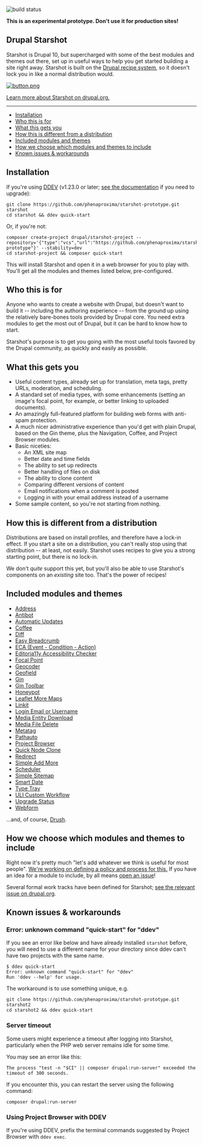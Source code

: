 ![build status](https://github.com/phenaproxima/starshot-prototype/actions/workflows/main.yml/badge.svg)

**This is an experimental prototype. Don't use it for production sites!**

## Drupal Starshot
Starshot is Drupal 10, but supercharged with some of the best modules and themes out there, set up in useful ways to help you get started building a site right away. Starshot is built on the [Drupal recipe system](https://drupal.org/project/distributions_recipes), so it doesn't lock you in like a normal distribution would.

[![button.png](.tugboat%2Fbutton.png)](https://main-fw6eaiqwuojqnlnerzwoc8rf2ca8t4qq.tugboatqa.com/)

[Learn more about Starshot on drupal.org.](https://drupal.org/starshot)

<hr/>

* [Installation](#installation)
* [Who this is for](#who-this-is-for)
* [What this gets you](#what-this-gets-you)
* [How this is different from a distribution](#how-this-is-different-from-a-distribution)
* [Included modules and themes](#included-modules-and-themes)
* [How we choose which modules and themes to include](#how-we-choose-which-modules-and-themes-to-include)
* [Known issues & workarounds](#known-issues--workarounds)

## Installation
If you're using [DDEV](https://ddev.com) (v1.23.0 or later; [see the documentation](https://ddev.readthedocs.io/en/stable/users/install/ddev-upgrade) if you need to upgrade):
```
git clone https://github.com/phenaproxima/starshot-prototype.git starshot
cd starshot && ddev quick-start
```
Or, if you're not:
```
composer create-project drupal/starshot-project --repository='{"type":"vcs","url":"https://github.com/phenaproxima/starshot-prototype"}' --stability=dev
cd starshot-project && composer quick-start
```
This will install Starshot and open it in a web browser for you to play with. You'll get all the modules and themes listed below, pre-configured.

## Who this is for
Anyone who wants to create a website with Drupal, but doesn't want to build it -- including the authoring experience -- from the ground up using the relatively bare-bones tools provided by Drupal core. You need extra modules to get the most out of Drupal, but it can be hard to know how to start.

Starshot's purpose is to get you going with the most useful tools favored by the Drupal community, as quickly and easily as possible.

## What this gets you
* Useful content types, already set up for translation, meta tags, pretty URLs, moderation, and scheduling.
* A standard set of media types, with some enhancements (setting an image's focal point, for example, or better linking to uploaded documents).
* An amazingly full-featured platform for building web forms with anti-spam protection.
* A much nicer administrative experience than you'd get with plain Drupal, based on the Gin theme, plus the Navigation, Coffee, and Project Browser modules.
* Basic niceties:
  * An XML site map
  * Better date and time fields
  * The ability to set up redirects
  * Better handling of files on disk
  * The ability to clone content
  * Comparing different versions of content
  * Email notifications when a comment is posted
  * Logging in with your email address instead of a username
* Some sample content, so you're not starting from nothing.

## How this is different from a distribution
Distributions are based on install profiles, and therefore have a lock-in effect. If you start a site on a distribution, you can't really stop using that distribution -- at least, not easily. Starshot uses recipes to give you a strong starting point, but there is no lock-in.

We don't _quite_ support this yet, but you'll also be able to use Starshot's components on an _existing_ site too. That's the power of recipes!

## Included modules and themes
* [Address](https://drupal.org/project/address)
* [Antibot](https://drupal.org/project/antibot)
* [Automatic Updates](https://drupal.org/project/automatic_updates)
* [Coffee](https://drupal.org/project/coffee)
* [Diff](https://drupal.org/project/diff)
* [Easy Breadcrumb](https://drupal.org/project/easy_breadcrumb)
* [ECA (Event - Condition - Action)](https://drupal.org/project/eca)
* [Editoria11y Accessibility Checker](https://www.drupal.org/project/editoria11y)
* [Focal Point](https://drupal.org/project/focal_point)
* [Geocoder](https://drupal.org/project/geocoder)
* [Geofield](https://drupal.org/project/geofield)
* [Gin](https://drupal.org/project/gin)
* [Gin Toolbar](https://drupal.org/project/gin_toolbar)
* [Honeypot](https://drupal.org/project/honeypot)
* [Leaflet More Maps](https://drupal.org/project/leaflet_more_maps)
* [Linkit](https://drupal.org/project/linkit)
* [Login Email or Username](https://drupal.org/project/login_emailusername)
* [Media Entity Download](https://drupal.org/project/media_entity_download)
* [Media File Delete](https://drupal.org/project/media_file_delete)
* [Metatag](https://drupal.org/project/metatag)
* [Pathauto](https://drupal.org/project/pathauto)
* [Project Browser](https://drupal.org/project/project_browser)
* [Quick Node Clone](https://drupal.org/project/quick_node_clone)
* [Redirect](https://drupal.org/project/redirect)
* [Simple Add More](https://drupal.org/project/sam)
* [Scheduler](https://drupal.org/project/scheduler)
* [Simple Sitemap](https://drupal.org/project/simple_sitemap)
* [Smart Date](https://drupal.org/project/smart_date)
* [Type Tray](https://drupal.org/project/type_tray)
* [ULI Custom Workflow](https://drupal.org/project/uli_custom_workflow)
* [Upgrade Status](https://www.drupal.org/project/upgrade_status)
* [Webform](https://drupal.org/project/webform)

...and, of course, [Drush](https://www.drush.org).

## How we choose which modules and themes to include
Right now it's pretty much "let's add whatever we think is useful for most people". [We're working on defining a policy and process for this.](https://github.com/phenaproxima/starshot-prototype/issues/11) If you have an idea for a module to include, by all means [open an issue](https://github.com/phenaproxima/starshot-prototype/issues/new/choose)!

Several formal work tracks have been defined for Starshot; [see the relevant issue on drupal.org](https://www.drupal.org/project/starshot/issues/3454529).

## Known issues & workarounds

### Error: unknown command "quick-start" for "ddev"

If you see an error like below and have already installed `starshot` before, you will need to use a different name for your directory since ddev can't have two projects with the same name.

```
$ ddev quick-start
Error: unknown command "quick-start" for "ddev"
Run 'ddev --help' for usage.
```

The workaround is to use something unique, e.g.

```
git clone https://github.com/phenaproxima/starshot-prototype.git starshot2
cd starshot2 && ddev quick-start
```

### Server timeout
Some users might experience a timeout after logging into Starshot, particularly when the PHP web server remains idle for some time.

You may see an error like this:
```
The process "test -n "$CI" || composer drupal:run-server" exceeded the timeout of 300 seconds.
```
If you encounter this, you can restart the server using the following command:
```
composer drupal:run-server
```

### Using Project Browser with DDEV
If you're using DDEV, prefix the terminal commands suggested by Project Browser with `ddev exec`.
